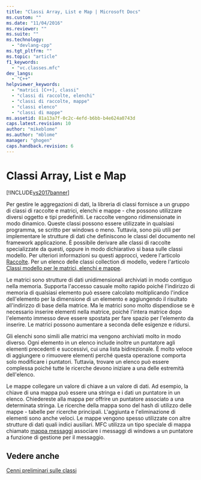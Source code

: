 ```yaml
---
title: "Classi Array, List e Map | Microsoft Docs"
ms.custom: ""
ms.date: "11/04/2016"
ms.reviewer: ""
ms.suite: ""
ms.technology: 
  - "devlang-cpp"
ms.tgt_pltfrm: ""
ms.topic: "article"
f1_keywords: 
  - "vc.classes.mfc"
dev_langs: 
  - "C++"
helpviewer_keywords: 
  - "matrici [C++], classi"
  - "classi di raccolte, elenchi"
  - "classi di raccolte, mappe"
  - "classi elenco"
  - "classi di mappe"
ms.assetid: 81a13a7f-0c2c-4efd-b6bb-b4e624a0743d
caps.latest.revision: 10
author: "mikeblome"
ms.author: "mblome"
manager: "ghogen"
caps.handback.revision: 6
---
```

# Classi Array, List e Map
[!INCLUDE[vs2017banner](../assembler/inline/includes/vs2017banner.md)]

Per gestire le aggregazioni di dati, la libreria di classi fornisce a un gruppo di classi di raccolte e matrici, elenchi e mappe \- che possono utilizzare diversi oggetto e tipi predefiniti.  Le raccolte vengono ridimensionate in modo dinamico.  Queste classi possono essere utilizzate in qualsiasi programma, se scritto per windows o meno.  Tuttavia, sono più utili per implementare le strutture di dati che definiscono le classi del documento nel framework applicazione.  È possibile derivare alle classi di raccolte specializzate da questi, oppure in modo dichiarativo si basa sulle classi modello.  Per ulteriori informazioni su questi approcci, vedere l'articolo [Raccolte](../mfc/collections.md).  Per un elenco delle classi collection di modello, vedere l'articolo [Classi modello per le matrici, elenchi e mappe](../mfc/template-classes-for-arrays-lists-and-maps.md).  
  
 Le matrici sono strutture di dati unidimensionali archiviati in modo contiguo nella memoria.  Supporta l'accesso casuale molto rapido poiché l'indirizzo di memoria di qualsiasi elemento può essere calcolato moltiplicando l'indice dell'elemento per la dimensione di un elemento e aggiungendo il risultato all'indirizzo di base della matrice.  Ma le matrici sono molto dispendiose se è necessario inserire elementi nella matrice, poiché l'intera matrice dopo l'elemento immesso deve essere spostata per fare spazio per l'elemento da inserire.  Le matrici possono aumentare a seconda delle esigenze e ridursi.  
  
 Gli elenchi sono simili alle matrici ma vengono archiviati molto in modo diverso.  Ogni elemento in un elenco include inoltre un puntatore agli elementi precedenti e successivi, cui una lista bidirezionale.  È molto veloce di aggiungere o rimuovere elementi perché questa operazione comporta solo modificare i puntatori.  Tuttavia, trovare un elenco può essere complessa poiché tutte le ricerche devono iniziare a una delle estremità dell'elenco.  
  
 Le mappe collegare un valore di chiave a un valore di dati.  Ad esempio, la chiave di una mappa può essere una stringa e i dati un puntatore in un elenco.  Chiedereste alla mappa per offrire un puntatore associato a una determinata stringa.  Le ricerche della mappa sono del hash di utilizzo delle mappe \- tabelle per ricerche principali.  L'aggiunta e l'eliminazione di elementi sono anche veloci.  Le mappe vengono spesso utilizzate con altre strutture di dati quali indici ausiliari.  MFC utilizza un tipo speciale di mappa chiamato [mappa messaggi](../mfc/mapping-messages.md) associare i messaggi di windows a un puntatore a funzione di gestione per il messaggio.  
  
## Vedere anche  
 [Cenni preliminari sulle classi](../mfc/class-library-overview.md)